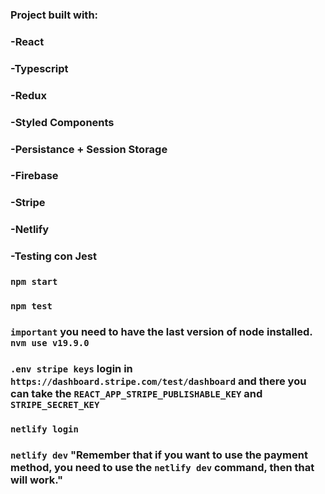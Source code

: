 ### Project built with:

### -React

### -Typescript

### -Redux

### -Styled Components

### -Persistance + Session Storage

### -Firebase

### -Stripe

### -Netlify

### -Testing con Jest

### `npm start`

### `npm test`

### `important` you need to have the last version of node installed. `nvm use v19.9.0 `

### `.env stripe keys` login in `https://dashboard.stripe.com/test/dashboard` and there you can take the `REACT_APP_STRIPE_PUBLISHABLE_KEY` and `STRIPE_SECRET_KEY`

### `netlify login`

### `netlify dev` "Remember that if you want to use the payment method, you need to use the `netlify dev` command, then that will work."
